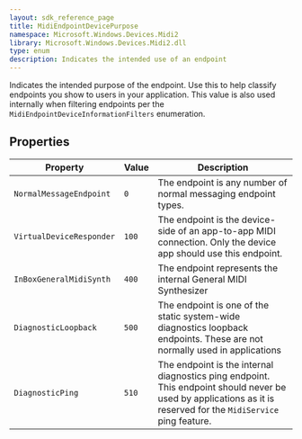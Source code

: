 ```yaml
---
layout: sdk_reference_page
title: MidiEndpointDevicePurpose
namespace: Microsoft.Windows.Devices.Midi2
library: Microsoft.Windows.Devices.Midi2.dll
type: enum
description: Indicates the intended use of an endpoint
---
```


Indicates the intended purpose of the endpoint. Use this to help classify endpoints you show to users in your application. This value is also used internally when filtering endpoints per the `MidiEndpointDeviceInformationFilters` enumeration.

## Properties

| Property | Value | Description |
| --------------- | ---------- | ----------- |
| `NormalMessageEndpoint` | `0` | The endpoint is any number of normal messaging endpoint types. |
| `VirtualDeviceResponder` | `100` | The endpoint is the device-side of an app-to-app MIDI connection. Only the device app should use this endpoint. |
| `InBoxGeneralMidiSynth` | `400` | The endpoint represents the internal General MIDI Synthesizer  |
| `DiagnosticLoopback` | `500` | The endpoint is one of the static system-wide diagnostics loopback endpoints. These are not normally used in applications  |
| `DiagnosticPing` | `510` | The endpoint is the internal diagnostics ping endpoint. This endpoint should never be used by applications as it is reserved for the `MidiService` ping feature.  |
